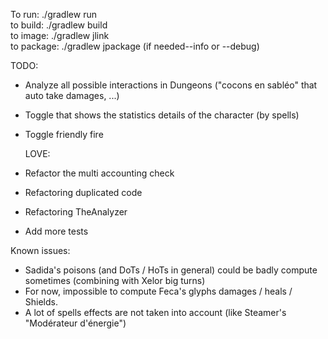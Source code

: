 To run: ./gradlew run  
to build: ./gradlew build  
to image: ./gradlew jlink  
to package: ./gradlew jpackage (if needed--info or --debug)

TODO:
- Analyze all possible interactions in Dungeons ("cocons en sabléo" that auto take damages, ...)
- Toggle that shows the statistics details of the character (by spells)
- Toggle friendly fire

  LOVE:
- Refactor the multi accounting check
- Refactoring duplicated code
- Refactoring TheAnalyzer
- Add more tests

Known issues:
- Sadida's poisons (and DoTs / HoTs in general) could be badly compute sometimes (combining with Xelor big turns)
- For now, impossible to compute Feca's glyphs damages / heals / Shields.
- A lot of spells effects are not taken into account (like Steamer's "Modérateur d'énergie")

